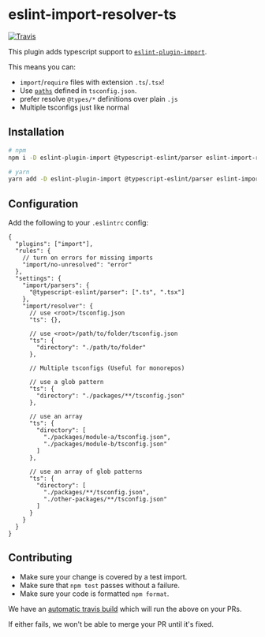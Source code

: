# eslint-import-resolver-ts

[![Travis](https://img.shields.io/travis/com/rx-ts/eslint-import-resolver-ts.svg)](https://travis-ci.com/rx-ts/eslint-import-resolver-ts)

This plugin adds typescript support to [`eslint-plugin-import`](https://www.npmjs.com/package/eslint-plugin-import).

This means you can:

- `import`/`require` files with extension `.ts`/`.tsx`!
- Use [`paths`](https://www.typescriptlang.org/docs/handbook/module-resolution.html#path-mapping) defined in `tsconfig.json`.
- prefer resolve `@types/*` definitions over plain `.js`
- Multiple tsconfigs just like normal

## Installation

```sh
# npm
npm i -D eslint-plugin-import @typescript-eslint/parser eslint-import-resolver-ts

# yarn
yarn add -D eslint-plugin-import @typescript-eslint/parser eslint-import-resolver-ts
```

## Configuration

Add the following to your `.eslintrc` config:

```JSONC
{
  "plugins": ["import"],
  "rules": {
    // turn on errors for missing imports
    "import/no-unresolved": "error"
  },
  "settings": {
    "import/parsers": {
      "@typescript-eslint/parser": [".ts", ".tsx"]
    },
    "import/resolver": {
      // use <root>/tsconfig.json
      "ts": {},

      // use <root>/path/to/folder/tsconfig.json
      "ts": {
        "directory": "./path/to/folder"
      },

      // Multiple tsconfigs (Useful for monorepos)

      // use a glob pattern
      "ts": {
        "directory": "./packages/**/tsconfig.json"
      },

      // use an array
      "ts": {
        "directory": [
          "./packages/module-a/tsconfig.json",
          "./packages/module-b/tsconfig.json"
        ]
      },

      // use an array of glob patterns
      "ts": {
        "directory": [
          "./packages/**/tsconfig.json",
          "./other-packages/**/tsconfig.json"
        ]
      }
    }
  }
}
```

## Contributing

- Make sure your change is covered by a test import.
- Make sure that `npm test` passes without a failure.
- Make sure your code is formatted `npm format`.

We have an [automatic travis build](https://travis-ci.org/rx-ts/eslint-import-resolver-ts) which will run the above on your PRs.

If either fails, we won't be able to merge your PR until it's fixed.
